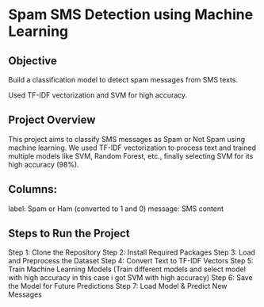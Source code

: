 
# Spam SMS Detection using Machine Learning

## Objective
Build a classification model to detect spam messages from SMS texts.

Used TF-IDF vectorization and SVM for high accuracy.

## Project Overview
This project aims to classify SMS messages as Spam or Not Spam using machine learning. We used TF-IDF vectorization to process text and trained multiple models like SVM, Random Forest, etc., finally selecting SVM for its high accuracy (98%).

## Columns:

label: Spam or Ham (converted to 1 and 0)
message: SMS content

## Steps to Run the Project
Step 1: Clone the Repository
Step 2: Install Required Packages
Step 3: Load and Preprocess the Dataset
Step 4: Convert Text to TF-IDF Vectors
Step 5: Train Machine Learning Models (Train different models and select model with high accuracy in this case i got SVM with high accuracy)
Step 6: Save the Model for Future Predictions
Step 7: Load Model & Predict New Messages
